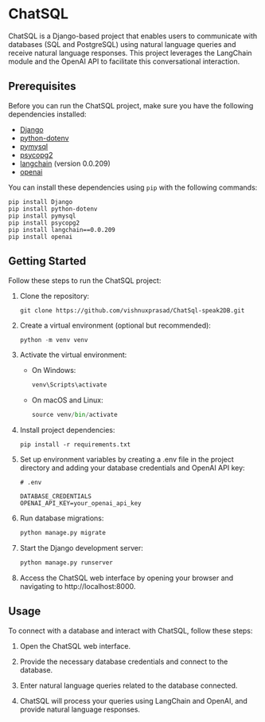 # ChatSQL

ChatSQL is a Django-based project that enables users to communicate with databases (SQL and PostgreSQL) using natural language queries and receive natural language responses. This project leverages the LangChain module and the OpenAI API to facilitate this conversational interaction.

## Prerequisites

Before you can run the ChatSQL project, make sure you have the following dependencies installed:

- [Django](https://www.djangoproject.com/)
- [python-dotenv](https://pypi.org/project/python-dotenv/)
- [pymysql](https://pypi.org/project/pymysql/)
- [psycopg2](https://pypi.org/project/psycopg2/)
- [langchain](https://pypi.org/project/langchain/) (version 0.0.209)
- [openai](https://pypi.org/project/openai/)

You can install these dependencies using `pip` with the following commands:

```
pip install Django
pip install python-dotenv
pip install pymysql
pip install psycopg2
pip install langchain==0.0.209
pip install openai
```
## Getting Started

Follow these steps to run the ChatSQL project:

1. Clone the repository:

   ```
   git clone https://github.com/vishnuxprasad/ChatSql-speak2DB.git
   ```

2. Create a virtual environment (optional but recommended):

   ```python
   python -m venv venv
   ```

3. Activate the virtual environment:

   - On Windows:
      ```python
      venv\Scripts\activate
      ```
   - On macOS and Linux:
      ```python
      source venv/bin/activate
      ```

4. Install project dependencies:

    ```
    pip install -r requirements.txt
   ```

5. Set up environment variables by creating a .env file in the project directory and adding your database credentials and OpenAI API key:

   ```
   # .env

   DATABASE_CREDENTIALS
   OPENAI_API_KEY=your_openai_api_key
   ```

6. Run database migrations:

   ```python
   python manage.py migrate
   ```

7. Start the Django development server:

   ```python
   python manage.py runserver
   ```

8. Access the ChatSQL web interface by opening your browser and navigating to http://localhost:8000.

## Usage
To connect with a database and interact with ChatSQL, follow these steps:

1. Open the ChatSQL web interface.

2. Provide the necessary database credentials and connect to the database.

3. Enter natural language queries related to the database connected.

4. ChatSQL will process your queries using LangChain and OpenAI, and provide natural language responses.